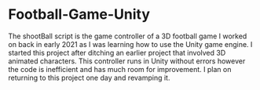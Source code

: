 # Football-Game-Unity

The shootBall script is the game controller of a 3D football game I worked on back in early 
2021 as I was learning how to use the Unity game engine. I started this project after ditching
an earlier project that involved 3D animated characters.
This controller runs in Unity without errors however the code is inefficient and has much 
room for improvement. I plan on returning to this project one day and revamping it.

